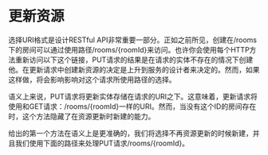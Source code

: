 # 更新资源

选择URI格式是设计RESTful API非常重要一部分。正如之前所见，创建在/rooms下的房间可以通过使用路径/rooms/{roomId}来访问。也许你会使用每个HTTP方法重新访问以下这个链接，PUT请求的结果是在请求的实体不存在的情况下创建他。在更新请求中创建新资源的决定是上升到服务的设计者来决定的。然而，如果这样做，将会影响影响对这个请求所使用路径的选择。

语义上来说，PUT请求将更新实体存储在请求的URI之下。这意味着，更新请求将使用和GET请求：/rooms/{roomId}一样的URI。然而，当没有这个ID的房间存在时，这个方法隐藏了在资源更新时新建的能力。

给出的第一个方法在语义上是更准确的，我们将选择不再资源更新的时候新建，并且我们使用下面的路径来处理PUT请求/rooms/{roomId}。

